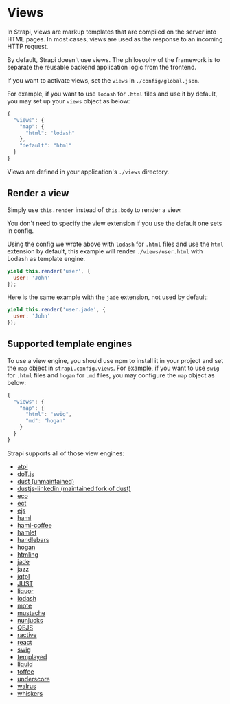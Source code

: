 # Views

In Strapi, views are markup templates that are compiled on the server into HTML pages.
In most cases, views are used as the response to an incoming HTTP request.

By default, Strapi doesn't use views. The philosophy of the framework is to
separate the reusable backend application logic from the frontend.

If you want to activate views, set the `views` in `./config/global.json`.

For example, if you want to use `lodash` for `.html` files and use it by default,
you may set up your `views` object as below:

```js
{
  "views": {
    "map": {
      "html": "lodash"
    },
    "default": "html"
  }
}
```

Views are defined in your application's `./views` directory.

## Render a view

Simply use `this.render` instead of `this.body` to render a view.

You don't need to specify the view extension if you use the default one sets in config.

Using the config we wrote above with `lodash` for `.html` files and use the `html`
extension by default, this example will render `./views/user.html` with
Lodash as template engine.

```js
yield this.render('user', {
  user: 'John'
});
```

Here is the same example with the `jade` extension, not used by default:

```js
yield this.render('user.jade', {
  user: 'John'
});
```

## Supported template engines

To use a view engine, you should use npm to install it in your project and
set the `map` object in `strapi.config.views`. For example, if you want to use
`swig` for `.html` files and `hogan` for `.md` files, you may configure the
`map` object as below:

```js
{
  "views": {
    "map": {
      "html": "swig",
      "md": "hogan"
    }
  }
}
```

Strapi supports all of those view engines:

- [atpl](https://github.com/soywiz/atpl.js)
- [doT.js](https://github.com/olado/doT)
- [dust (unmaintained)](https://github.com/akdubya/dustjs)
- [dustjs-linkedin (maintained fork of dust)](https://github.com/linkedin/dustjs)
- [eco](https://github.com/sstephenson/eco)
- [ect](https://github.com/baryshev/ect)
- [ejs](https://github.com/visionmedia/ejs)
- [haml](https://github.com/visionmedia/haml.js)
- [haml-coffee](https://github.com/9elements/haml-coffee)
- [hamlet](https://github.com/gregwebs/hamlet.js)
- [handlebars](https://github.com/wycats/handlebars.js/)
- [hogan](https://github.com/twitter/hogan.js)
- [htmling](https://github.com/codemix/htmling)
- [jade](https://github.com/visionmedia/jade)
- [jazz](https://github.com/shinetech/jazz)
- [jqtpl](https://github.com/kof/node-jqtpl)
- [JUST](https://github.com/baryshev/just)
- [liquor](https://github.com/chjj/liquor)
- [lodash](https://github.com/bestiejs/lodash)
- [mote](https://github.com/satchmorun/mote)
- [mustache](https://github.com/janl/mustache.js)
- [nunjucks](https://github.com/mozilla/nunjucks)
- [QEJS](https://github.com/jepso/QEJS)
- [ractive](https://github.com/Rich-Harris/Ractive)
- [react](https://github.com/facebook/react)
- [swig](https://github.com/paularmstrong/swig)
- [templayed](http://archan937.github.com/templayed.js/)
- [liquid](https://github.com/leizongmin/tinyliquid)
- [toffee](https://github.com/malgorithms/toffee)
- [underscore](https://github.com/documentcloud/underscore)
- [walrus](https://github.com/jeremyruppel/walrus)
- [whiskers](https://github.com/gsf/whiskers.js)

